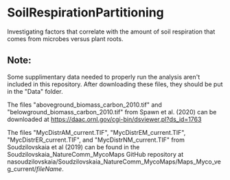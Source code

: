 # SoilRespirationPartitioning
Investigating factors that correlate with the amount of soil respiration that comes from microbes versus plant roots.

## Note:
Some supplimentary data needed to properly run the analysis aren't included in this repository.
After downloading these files, they should be put in the "Data" folder.

The files "aboveground_biomass_carbon_2010.tif" and "belowground_biomass_carbon_2010.tif" from Spawn et al. (2020) can be downloaded at https://daac.ornl.gov/cgi-bin/dsviewer.pl?ds_id=1763

The files "MycDistrAM_current.TIF", "MycDistrEM_current.TIF", "MycDistrER_current.TIF", and "MycDistrNM_current.TIF" from Soudzilovskaia et al (2019) can be found in the Soudzilovskaia_NatureComm_MycoMaps GitHub repository at nasoudzilovskaia/Soudzilovskaia_NatureComm_MycoMaps/Maps_Myco_veg_current/*fileName*.